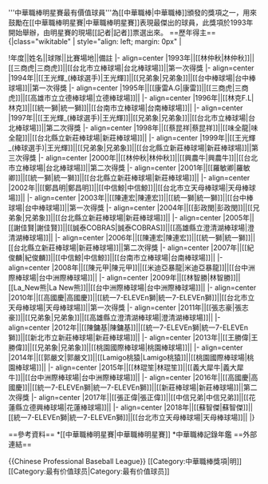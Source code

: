 '''中華職棒明星賽最有價值球員'''為[[中華職棒|中華職棒]]頒發的獎項之一，用來鼓勵在[[中華職棒明星賽|中華職棒明星賽]]表現最傑出的球員，此獎項於1993年開始舉辦，由明星賽的現場[[記者|記者]]票選出來。
==歷年得主==
{|class="wikitable" | style="align: left; margin: 0px" |
<!--{|border="1" algin=left-->
!年度||姓名||球隊||比賽場地||備註
|- align=center
|1993年||[[林仲秋|林仲秋]]||[[三商虎|三商虎]]||[[台北市立棒球場|台北棒球場]]||第一次得獎
|- align=center
|1994年||[[王光輝_(棒球選手)|王光輝]]||[[兄弟象|兄弟象]]||[[台中棒球場|台中棒球場]]||第一次得獎
|- align=center
|1995年||[[康雷A.G|康雷]]||[[三商虎|三商虎]]||[[高雄市立立德棒球場|立德棒球場]]||
|- align=center
|1996年||[[林克F.L|林克]]||[[統一獅|統一獅]]||[[台南市立棒球場|台南棒球場]]||
|- align=center
|1997年||[[王光輝_(棒球選手)|王光輝]]||[[兄弟象|兄弟象]]||[[台北市立棒球場|台北棒球場]]||第二次得獎
|- align=center
|1998年||[[蔡昆祥|蔡昆祥]]||[[味全龍|味全龍]]||[[台北縣立新莊棒球場|新莊棒球場]]||
|- align=center
|1999年||[[王光輝_(棒球選手)|王光輝]]||[[兄弟象|兄弟象]]||[[台北縣立新莊棒球場|新莊棒球場]]||第三次得獎
|- align=center
|2000年||[[林仲秋|林仲秋]]||[[興農牛|興農牛]]||[[台北市立棒球場|台北棒球場]]||第二次得獎
|- align=center
|2001年||[[羅敏卿|羅敏卿]]||[[統一獅|統一獅]]||[[台北縣立新莊棒球場|新莊棒球場]]||
|- align=center
|2002年||[[鄭昌明|鄭昌明]]||[[中信鯨|中信鯨]]||[[台北市立天母棒球場|天母棒球場]]||
|- align=center
|2003年||[[陳連宏|陳連宏]]||[[統一獅|統一獅]]||[[台中棒球場|台中棒球場]]||第一次得獎
|- align=center
|2004年||[[彭政閔|彭政閔]]||[[兄弟象|兄弟象]]||[[台北縣立新莊棒球場|新莊棒球場]]||
|- align=center
|2005年||[[謝佳賢|謝佳賢]]||[[誠泰COBRAS|誠泰COBRAS]]||[[高雄縣立澄清湖棒球場|澄清湖棒球場]]||
|- align=center
|2006年||[[陳連宏|陳連宏]]||[[統一獅|統一獅]]||[[台北縣立新莊棒球場|新莊棒球場]]||第二次得獎
|- align=center
|2007年||[[紀俊麟|紀俊麟]]||[[中信鯨|中信鯨]]||[[台南市立棒球場|台南棒球場]]||
|- align=center
|2008年||[[陳元甲|陳元甲]]||[[米迪亞暴龍|米迪亞暴龍]]||[[台中洲際棒球場|台中洲際棒球場]]||
|- align=center
|2009年||[[林智勝|林智勝]]||[[La_New熊|La New熊]]||[[台中洲際棒球場|台中洲際棒球場]]||
|- align=center
|2010年||[[高國慶|高國慶]]||[[統一7-ELEVEn獅|統一7-ELEVEn獅]]||[[台北市立天母棒球場|天母棒球場]]||第一次得獎
|- align=center
|2011年||[[張志豪|張志豪]]||[[兄弟象|兄弟象]]||[[高雄縣立澄清湖棒球場|澄清湖棒球場]]||
|- align=center
|2012年||[[陳鏞基|陳鏞基]]||[[統一7-ELEVEn獅|統一7-ELEVEn獅]]||[[新北市立新莊棒球場|新莊棒球場]]||
|- align=center
|2013年||[[王勝偉|王勝偉]]||[[兄弟象|兄弟象]]||[[桃園國際棒球場|桃園棒球場]]||
|- align=center
|2014年||[[郭嚴文|郭嚴文]]||[[Lamigo桃猿|Lamigo桃猿]]||[[桃園國際棒球場|桃園棒球場]]||
|- align=center
|2015年||[[林琨笙|林琨笙]]||[[義大犀牛|義大犀牛]]||[[台中洲際棒球場|台中洲際棒球場]]||
|- align=center
|2016年||[[高國慶|高國慶]]||[[統一7-ELEVEn獅|統一7-ELEVEn獅]]||[[新莊棒球場|新莊棒球場]]||第二次得獎
|- align=center
|2017年||[[張正偉|張正偉]]||[[中信兄弟|中信兄弟]]||[[花蓮縣立德興棒球場|花蓮棒球場]]||
|- align=center
|2018年||[[蘇智傑|蘇智傑]]||[[統一7-ELEVEn獅|統一7-ELEVEn獅]]||[[台北市立天母棒球場|天母棒球場]]||
|}

==參考資料==
*[[中華職棒明星賽|中華職棒明星賽]]
*中華職棒記錄年鑑
==外部連結==

{{Chinese Professional Baseball League}}
[[Category:中華職棒獎項|明]]
[[Category:最有价值球员|Category:最有价值球员]]